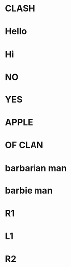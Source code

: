 # CLASH

# Hello

# Hi

# NO

# YES

# APPLE

# OF CLAN

# barbarian man
# barbie man
# R1
# L1


# R2
